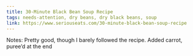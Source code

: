 ```yaml
---
title: 30-Minute Black Bean Soup Recipe
tags: needs-attention, dry beans, dry black beans, soup
link: https://www.seriouseats.com/30-minute-black-bean-soup-recipe
---
```

Notes: Pretty good, though I barely followed the recipe. Added carrot, puree’d at the end  

